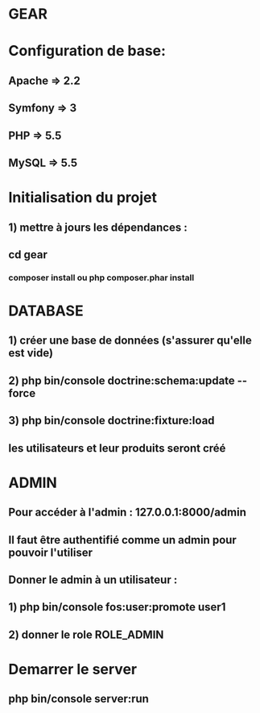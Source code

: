 # GEAR

# Configuration de base:
## Apache => 2.2
## Symfony => 3
## PHP => 5.5
## MySQL => 5.5

# Initialisation du projet
## 1) mettre à jours les dépendances :
## cd gear
### composer install ou php composer.phar install

# DATABASE
## 1) créer une base de données (s'assurer qu'elle est vide)
## 2) php bin/console doctrine:schema:update --force
## 3) php bin/console doctrine:fixture:load
## les utilisateurs et leur produits seront créé 

# ADMIN
## Pour accéder à l'admin : 127.0.0.1:8000/admin
## Il faut être authentifié comme un admin pour pouvoir l'utiliser
## Donner le admin à un utilisateur :
## 1) php bin/console fos:user:promote user1
## 2) donner le role ROLE_ADMIN 

# Demarrer le server
## php bin/console server:run
